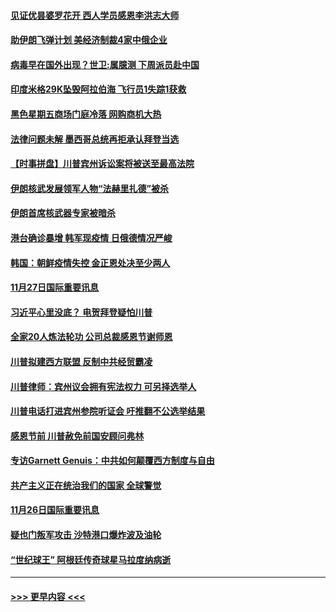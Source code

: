 #### [见证优昙婆罗花开 西人学员感恩李洪志大师](../pages/prog202/a102997339.md?t=11281502) 
#### [助伊朗飞弹计划 美经济制裁4家中俄企业](../pages/prog202/a102997281.md?t=11281502) 
#### [病毒早在国外出现？世卫:属臆测 下周派员赴中国](../pages/prog202/a102997224.md?t=11281502) 
#### [印度米格29K坠毁阿拉伯海 飞行员1失踪1获救](../pages/prog202/a102997209.md?t=11281502) 
#### [黑色星期五商场门庭冷落 网购商机大热](../pages/prog202/a102997036.md?t=11281502) 
#### [法律问题未解 墨西哥总统再拒承认拜登当选](../pages/prog202/a102997007.md?t=11281502) 
#### [【时事拼盘】川普宾州诉讼案将被送至最高法院](../pages/prog202/a102997075.md?t=11281502) 
#### [伊朗核武发展领军人物“法赫里扎德”被杀](../pages/prog202/a102997070.md?t=11281502) 
#### [伊朗首席核武器专家被暗杀](../pages/prog202/a102996965.md?t=11281502) 
#### [港台确诊暴增 韩军现疫情 日俄德情况严峻](../pages/prog202/a102996922.md?t=11281502) 
#### [韩国：朝鲜疫情失控 金正恩处决至少两人](../pages/prog202/a102996909.md?t=11281502) 
#### [11月27日国际重要讯息](../pages/prog202/a102996682.md?t=11281502) 
#### [习近平心里没底？ 电贺拜登疑怕川普](../pages/prog202/a102996491.md?t=11281502) 
#### [全家20人炼法轮功 公司总裁感恩节谢师恩](../pages/prog202/a102996387.md?t=11281502) 
#### [川普拟建西方联盟 反制中共经贸霸凌](../pages/prog202/a102996194.md?t=11281502) 
#### [川普律师：宾州议会拥有宪法权力 可另择选举人](../pages/prog202/a102996113.md?t=11281502) 
#### [川普电话打进宾州参院听证会 吁推翻不公选举结果](../pages/prog202/a102995558.md?t=11281502) 
#### [感恩节前 川普赦免前国安顾问弗林](../pages/prog202/a102996116.md?t=11281502) 
#### [专访Garnett Genuis：中共如何颠覆西方制度与自由](../pages/prog202/a102996077.md?t=11281502) 
#### [共产主义正在统治我们的国家 全球警觉](../pages/prog202/a102995914.md?t=11281502) 
#### [11月26日国际重要讯息](../pages/prog202/a102995908.md?t=11281502) 
#### [疑也门叛军攻击 沙特港口爆炸波及油轮](../pages/prog202/a102995793.md?t=11281502) 
#### [“世纪球王” 阿根廷传奇球星马拉度纳病逝](../pages/prog202/a102995757.md?t=11281502) 

----
#### [ >>> 更早内容 <<< ](../indexes/prog202-earlier.md)
